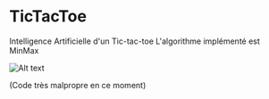 TicTacToe
===


Intelligence Artificielle d'un Tic-tac-toe
L'algorithme implémenté est MinMax



![Alt text](https://dl.dropboxusercontent.com/u/14828537/TicTacToe.gif)



(Code très malpropre en ce moment)
